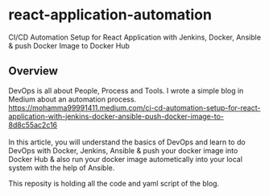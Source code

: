 # react-application-automation
CI/CD Automation Setup for React Application with Jenkins, Docker, Ansible & push Docker Image to Docker Hub

## Overview <br>
DevOps is all about People, Process and Tools. 
I wrote a simple blog in Medium about an automation process. 
https://mohamma99991411.medium.com/ci-cd-automation-setup-for-react-application-with-jenkins-docker-ansible-push-docker-image-to-8d8c55ac2c16 <br><br>
In this article, you will understand the basics of DevOps and learn to do DevOps with Docker, Jenkins, Ansible & push your docker image into Docker Hub & also run your docker image autometically into your local system with the help of Ansible.

This reposity is holding all the code and yaml script of the blog.
